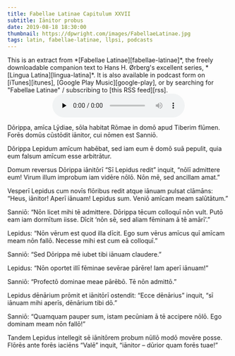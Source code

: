 ```yaml
---
title: Fabellae Latinae Capitulum XXVII
subtitle: Iānitor probus
date: 2019-08-18 18:30:00
thumbnail: https://dpwright.com/images/FabellaeLatinae.jpg
tags: latin, fabellae-latinae, llpsi, podcasts
---
```


<div class="sidenote">This is an extract from *[Fabellae
Latinae][fabellae-latinae]*, the freely downloadable companion text to Hans H.
Ørberg's excellent series, *[Lingua Latina][lingua-latina]*.  It is also
available in podcast form on [iTunes][itunes], [Google Play
Music][google-play], or by searching for "Fabellae Latinae" / subscribing to
[this RSS feed][rss].</div>

<center>
<audio controls preload="none">
  <source src="https://s3.amazonaws.com/fabellaelatinae/capitula/27-IanitorProbus.mp3" type="audio/mpeg" />
</audio>
</center>

Dōrippa, amīca Lȳdiae, sōla habitat Rōmae in domō apud Tiberim flūmen. Forēs
domūs cūstōdit iānitor, cui nōmen est Sanniō.

Dōrippa Lepidum amīcum habēbat, sed iam eum ē domō suā pepulit, quia eum falsum
amīcum esse arbitrātur.

Domum reversus Dōrippa iānitōrī “Sī Lepidus redit” inquit, “nōlī admittere eum!
Virum illum improbum iam vidēre nōlō. Nōn mē, sed ancillam amat.”

Vesperī Lepidus cum novīs flōribus redit atque iānuam pulsat clāmāns: “Heus,
iānitor! Aperī iānuam! Lepidus sum. Veniō amīcam meam salūtātum.”

Sanniō: “Nōn licet mihi tē admittere. Dōrippa tēcum colloquī nōn vult. Putō eam
iam dormītum iisse. Dīcit ‘nōn sē, sed aliam fēminam ā tē amārī’.”

Lepidus: “Nōn vērum est quod illa dīcit. Ego sum vērus amīcus quī amīcam meam
nōn fallō. Necesse mihi est cum eā colloquī.”

Sanniō: “Sed Dōrippa mē iubet tibi iānuam claudere.”

Lepidus: “Nōn oportet illī fēminae sevērae pārēre! Iam aperī iānuam!”

Sanniō: “Profectō dominae meae pārēbō. Tē nōn admittō.”

Lepidus dēnārium prōmit et iānitōrī ostendit: “Ecce dēnārius” inquit, “sī
iānuam mihi aperīs, dēnārium tibi dō.”

Sanniō: “Quamquam pauper sum, istam pecūniam ā tē accipere nōlō. Ego dominam
meam nōn fallō!”

Tandem Lepidus intellegit sē iānitōrem probum nūllō modō movēre posse. Flōrēs
ante forēs iaciēns “Valē” inquit, “iānitor – dūrior quam forēs tuae!”

[fabellae-latinae]: https://www.hackettpublishing.com/pdfs/FabellaeLatinae_2016_HansOrberg.pdf
[lingua-latina]: https://www.hackettpublishing.com/lingua-latina-per-se-illustrata-series
[itunes]: https://itunes.apple.com/us/podcast/fabellae-latinae/id1439859681
[google-play]: https://play.google.com/music/m/Iejungfyafunuhg4ehuhrfjerdq?t=Fabellae_Latinae
[rss]: https://s3.amazonaws.com/fabellaelatinae/feed.rss
